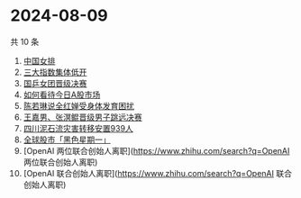 # 2024-08-09

共 10 条

<!-- BEGIN ZHIHUSEARCH -->
<!-- 最后更新时间 Fri Aug 09 2024 01:01:59 GMT+0800 (China Standard Time) -->
1. [中国女排](https://www.zhihu.com/search?q=中国女排)
1. [三大指数集体低开](https://www.zhihu.com/search?q=三大指数集体低开)
1. [国乒女团晋级决赛](https://www.zhihu.com/search?q=国乒女团晋级决赛)
1. [如何看待今日A股市场](https://www.zhihu.com/search?q=如何看待今日A股市场)
1. [陈若琳说全红婵受身体发育困扰](https://www.zhihu.com/search?q=陈若琳说全红婵受身体发育困扰)
1. [王嘉男、张溟鲲晋级男子跳远决赛](https://www.zhihu.com/search?q=王嘉男、张溟鲲晋级男子跳远决赛)
1. [四川泥石流灾害转移安置939人](https://www.zhihu.com/search?q=四川泥石流灾害转移安置939人)
1. [全球股市「黑色星期一」](https://www.zhihu.com/search?q=全球股市「黑色星期一」)
1. [OpenAI 两位联合创始人离职](https://www.zhihu.com/search?q=OpenAI 两位联合创始人离职)
1. [OpenAI 联合创始人离职](https://www.zhihu.com/search?q=OpenAI 联合创始人离职)
<!-- END ZHIHUSEARCH -->
